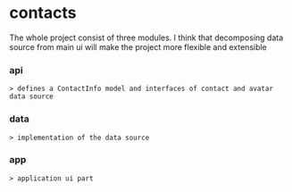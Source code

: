 # contacts

The whole project consist of three modules.
I think that decomposing data source from main ui will make the project more flexible and extensible

### api
    > defines a ContactInfo model and interfaces of contact and avatar data source
### data
    > implementation of the data source
### app
    > application ui part
